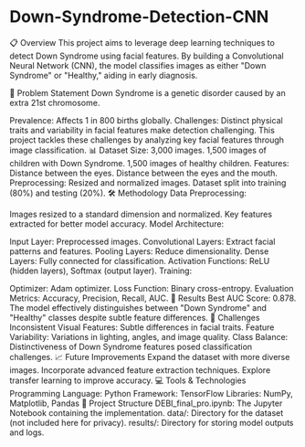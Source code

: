 # Down-Syndrome-Detection-CNN

📋 Overview
This project aims to leverage deep learning techniques to detect Down Syndrome using facial features. By building a Convolutional Neural Network (CNN), the model classifies images as either "Down Syndrome" or "Healthy," aiding in early diagnosis.

🧬 Problem Statement
Down Syndrome is a genetic disorder caused by an extra 21st chromosome.

Prevalence: Affects 1 in 800 births globally.
Challenges: Distinct physical traits and variability in facial features make detection challenging.
This project tackles these challenges by analyzing key facial features through image classification.
📊 Dataset
Size: 3,000 images.
1,500 images of children with Down Syndrome.
1,500 images of healthy children.
Features:
Distance between the eyes.
Distance between the eyes and the mouth.
Preprocessing:
Resized and normalized images.
Dataset split into training (80%) and testing (20%).
🛠️ Methodology
Data Preprocessing:

Images resized to a standard dimension and normalized.
Key features extracted for better model accuracy.
Model Architecture:

Input Layer: Preprocessed images.
Convolutional Layers: Extract facial patterns and features.
Pooling Layers: Reduce dimensionality.
Dense Layers: Fully connected for classification.
Activation Functions: ReLU (hidden layers), Softmax (output layer).
Training:

Optimizer: Adam optimizer.
Loss Function: Binary cross-entropy.
Evaluation Metrics: Accuracy, Precision, Recall, AUC.
🔑 Results
Best AUC Score: 0.878.
The model effectively distinguishes between "Down Syndrome" and "Healthy" classes despite subtle feature differences.
🚀 Challenges
Inconsistent Visual Features: Subtle differences in facial traits.
Feature Variability: Variations in lighting, angles, and image quality.
Class Balance: Distinctiveness of Down Syndrome features posed classification challenges.
📈 Future Improvements
Expand the dataset with more diverse images.
Incorporate advanced feature extraction techniques.
Explore transfer learning to improve accuracy.
💻 Tools & Technologies
Programming Language: Python
Framework: TensorFlow
Libraries: NumPy, Matplotlib, Pandas
📂 Project Structure
DEBI_final_pro.ipynb: The Jupyter Notebook containing the implementation.
data/: Directory for the dataset (not included here for privacy).
results/: Directory for storing model outputs and logs.
